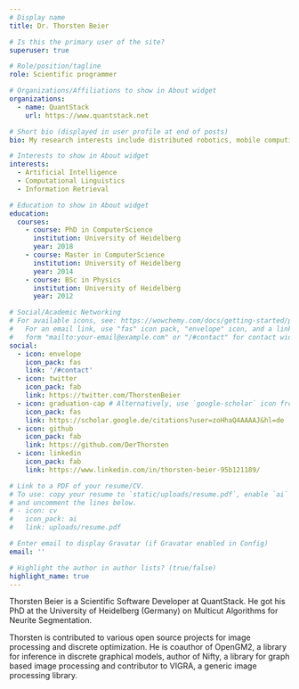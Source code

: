 ```yaml
---
# Display name
title: Dr. Thorsten Beier

# Is this the primary user of the site?
superuser: true

# Role/position/tagline
role: Scientific programmer

# Organizations/Affiliations to show in About widget
organizations:
  - name: QuantStack
    url: https://www.quantstack.net

# Short bio (displayed in user profile at end of posts)
bio: My research interests include distributed robotics, mobile computing and programmable matter.

# Interests to show in About widget
interests:
  - Artificial Intelligence
  - Computational Linguistics
  - Information Retrieval

# Education to show in About widget
education:
  courses:
    - course: PhD in ComputerScience
      institution: University of Heidelberg
      year: 2018
    - course: Master in ComputerScience
      institution: University of Heidelberg
      year: 2014
    - course: BSc in Physics
      institution: University of Heidelberg
      year: 2012

# Social/Academic Networking
# For available icons, see: https://wowchemy.com/docs/getting-started/page-builder/#icons
#   For an email link, use "fas" icon pack, "envelope" icon, and a link in the
#   form "mailto:your-email@example.com" or "/#contact" for contact widget.
social:
  - icon: envelope
    icon_pack: fas
    link: '/#contact'
  - icon: twitter
    icon_pack: fab
    link: https://twitter.com/ThorstenBeier
  - icon: graduation-cap # Alternatively, use `google-scholar` icon from `ai` icon pack
    icon_pack: fas
    link: https://scholar.google.de/citations?user=zoHhaQ4AAAAJ&hl=de
  - icon: github
    icon_pack: fab
    link: https://github.com/DerThorsten
  - icon: linkedin
    icon_pack: fab
    link: https://www.linkedin.com/in/thorsten-beier-95b121189/

# Link to a PDF of your resume/CV.
# To use: copy your resume to `static/uploads/resume.pdf`, enable `ai` icons in `params.toml`,
# and uncomment the lines below.
# - icon: cv
#   icon_pack: ai
#   link: uploads/resume.pdf

# Enter email to display Gravatar (if Gravatar enabled in Config)
email: ''

# Highlight the author in author lists? (true/false)
highlight_name: true
---
```


Thorsten Beier is a Scientific Software Developer at QuantStack. He got his PhD at the University of Heidelberg (Germany) on Multicut Algorithms for Neurite Segmentation.

Thorsten is contributed to various open source projects for image processing and discrete optimization. He is coauthor of OpenGM2, a library for inference in discrete graphical models, author of Nifty, a library for graph based image processing and contributor to VIGRA, a generic image processing library.


<!-- {{< icon name="download" pack="fas" >}} Download my {{< staticref "uploads/demo_resume.pdf" "newtab" >}}resumé{{< /staticref >}}. -->
